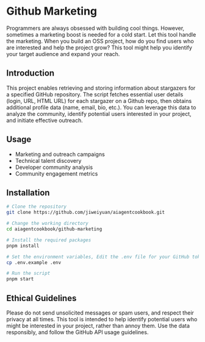 # Github Marketing

Programmers are always obsessed with building cool things. However, sometimes a marketing boost is needed for a cold start. Let this tool handle the marketing. When you build an OSS project, how do you find users who are interested and help the project grow? This tool might help you identify your target audience and expand your reach.

## Introduction
This project enables retrieving and storing information about stargazers for a specified GitHub repository. The script fetches essential user details (login, URL, HTML URL) for each stargazer on a Github repo, then obtains additional profile data (name, email, bio, etc.). You can leverage this data to analyze the community, identify potential users interested in your project, and initiate effective outreach.

## Usage
- Marketing and outreach campaigns
- Technical talent discovery
- Developer community analysis
- Community engagement metrics


## Installation

```bash
# Clone the repository
git clone https://github.com/jiweiyuan/aiagentcookbook.git

# Change the working directory
cd aiagentcookbook/github-marketing

# Install the required packages
pnpm install

# Set the environment variables, Edit the .env file for your GitHub token
cp .env.example .env

# Run the script
pnpm start
```

## Ethical Guidelines
Please do not send unsolicited messages or spam users, and respect their privacy at all times. This tool is intended to help identify potential users who might be interested in your project, rather than annoy them. Use the data responsibly, and follow the GitHub API usage guidelines.

